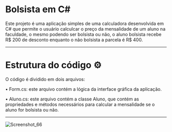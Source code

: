 # Bolsista em C#

Este projeto é uma aplicação simples de uma calculadora desenvolvida em C# que permite o usuário calculcar o preço da mensalidade de um aluno na faculdade, o mesmo podendo ser bolsista ou não, o aluno bolsista recebe R$ 200 de desconto enquanto o não bolsista a parcela é R$ 400.

<hr>

# Estrutura do código ⚙️

O código é dividido em dois arquivos:

•	Form.cs: este arquivo contém a lógica da interface gráfica da aplicação.

•	Aluno.cs: este arquivo contém a classe Aluno, que contém as propriedades e métodos necessários para calcular a mensalidade se o aluno for bolsista ou não.

<hr>

![Screenshot_66](https://github.com/roberttiss/BOLSISTA/assets/106879291/f35c63df-800f-4a42-9057-4bd1db44539c)
